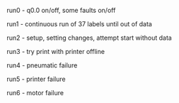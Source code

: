 run0 - q0.0 on/off, some faults on/off

run1 - continuous run of 37 labels until out of data

run2 - setup, setting changes, attempt start without data

run3 - try print with printer offline

run4 - 	pneumatic failure

run5 - printer failure

run6 - motor failure



